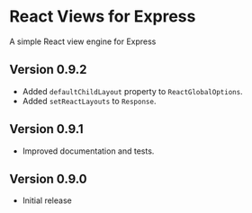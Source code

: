  
 # React Views for Express

A simple React view engine for Express 

## Version 0.9.2

- Added `defaultChildLayout` property to `ReactGlobalOptions`.
- Added `setReactLayouts` to `Response`.

## Version 0.9.1

- Improved documentation and tests.

## Version 0.9.0

- Initial release


